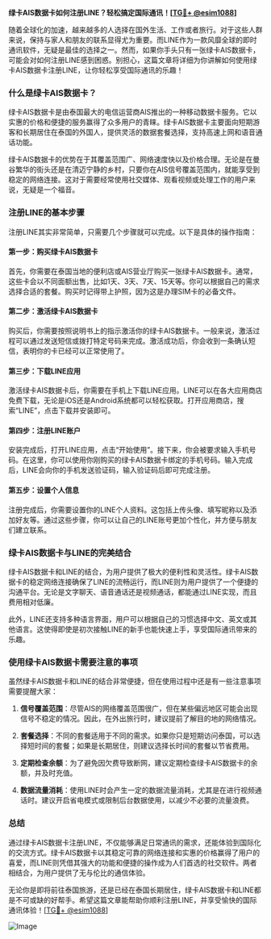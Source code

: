 **绿卡AIS数据卡如何注册LINE？轻松搞定国际通讯！[[TG💪+ @esim1088](https://t.me/s/esim1088)]**

随着全球化的加速，越来越多的人选择在国外生活、工作或者旅行。对于这些人群来说，保持与家人和朋友的联系显得尤为重要。而LINE作为一款风靡全球的即时通讯软件，无疑是最佳的选择之一。然而，如果你手头只有一张绿卡AIS数据卡，可能会对如何注册LINE感到困惑。别担心，这篇文章将详细为你讲解如何使用绿卡AIS数据卡注册LINE，让你轻松享受国际通讯的乐趣！

### 什么是绿卡AIS数据卡？

绿卡AIS数据卡是由泰国最大的电信运营商AIS推出的一种移动数据卡服务。它以实惠的价格和便捷的服务赢得了众多用户的青睐。绿卡AIS数据卡主要面向短期游客和长期居住在泰国的外国人，提供灵活的数据套餐选择，支持高速上网和语音通话功能。

绿卡AIS数据卡的优势在于其覆盖范围广、网络速度快以及价格合理。无论是在曼谷繁华的街头还是在清迈宁静的乡村，只要你在AIS信号覆盖范围内，就能享受到稳定的网络连接。这对于需要经常使用社交媒体、观看视频或处理工作的用户来说，无疑是一个福音。

### 注册LINE的基本步骤

注册LINE其实非常简单，只需要几个步骤就可以完成。以下是具体的操作指南：

#### 第一步：购买绿卡AIS数据卡

首先，你需要在泰国当地的便利店或AIS营业厅购买一张绿卡AIS数据卡。通常，这些卡会以不同面额出售，比如1天、3天、7天、15天等。你可以根据自己的需求选择合适的套餐。购买时记得带上护照，因为这是办理SIM卡的必备文件。

#### 第二步：激活绿卡AIS数据卡

购买后，你需要按照说明书上的指示激活你的绿卡AIS数据卡。一般来说，激活过程可以通过发送短信或拨打特定号码来完成。激活成功后，你会收到一条确认短信，表明你的卡已经可以正常使用了。

#### 第三步：下载LINE应用

激活绿卡AIS数据卡后，你需要在手机上下载LINE应用。LINE可以在各大应用商店免费下载，无论是iOS还是Android系统都可以轻松获取。打开应用商店，搜索“LINE”，点击下载并安装即可。

#### 第四步：注册LINE账户

安装完成后，打开LINE应用，点击“开始使用”。接下来，你会被要求输入手机号码。在这里，你可以使用你刚购买的绿卡AIS数据卡绑定的手机号码。输入完成后，LINE会向你的手机发送验证码，输入验证码后即可完成注册。

#### 第五步：设置个人信息

注册完成后，你需要设置你的LINE个人资料。这包括上传头像、填写昵称以及添加好友等。通过这些步骤，你可以让自己的LINE账号更加个性化，并方便与朋友们建立联系。

### 绿卡AIS数据卡与LINE的完美结合

绿卡AIS数据卡和LINE的结合，为用户提供了极大的便利性和灵活性。绿卡AIS数据卡的稳定网络连接确保了LINE的流畅运行，而LINE则为用户提供了一个便捷的沟通平台。无论是文字聊天、语音通话还是视频通话，都能通过LINE实现，而且费用相对低廉。

此外，LINE还支持多种语言界面，用户可以根据自己的习惯选择中文、英文或其他语言。这使得即使是初次接触LINE的新手也能快速上手，享受国际通讯带来的乐趣。

### 使用绿卡AIS数据卡需要注意的事项

虽然绿卡AIS数据卡和LINE的结合非常便捷，但在使用过程中还是有一些注意事项需要提醒大家：

1. **信号覆盖范围**：尽管AIS的网络覆盖范围很广，但在某些偏远地区可能会出现信号不稳定的情况。因此，在外出旅行时，建议提前了解目的地的网络情况。

2. **套餐选择**：不同的套餐适用于不同的需求。如果你只是短期访问泰国，可以选择短时间的套餐；如果是长期居住，则建议选择长时间的套餐以节省费用。

3. **定期检查余额**：为了避免因欠费导致断网，建议定期检查绿卡AIS数据卡的余额，并及时充值。

4. **数据流量消耗**：使用LINE时会产生一定的数据流量消耗，尤其是在进行视频通话时。建议开启省电模式或限制后台数据使用，以减少不必要的流量浪费。

### 总结

通过绿卡AIS数据卡注册LINE，不仅能够满足日常通讯的需求，还能体验到国际化的交流方式。绿卡AIS数据卡以其稳定可靠的网络连接和实惠的价格赢得了用户的喜爱，而LINE则凭借其强大的功能和便捷的操作成为人们首选的社交软件。两者相结合，为用户提供了无与伦比的通信体验。

无论你是即将前往泰国旅游，还是已经在泰国长期居住，绿卡AIS数据卡和LINE都是不可或缺的好帮手。希望这篇文章能帮助你顺利注册LINE，并享受愉快的国际通讯体验！[[TG💪+ @esim1088](https://t.me/s/esim1088)]  

![Image](https://i.postimg.cc/4NQfJmqS/Snipaste-2025-05-13-00-14-12.png)